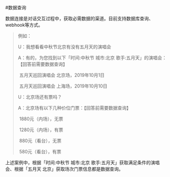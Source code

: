 #数据查询

数据连接是对话交互过程中，获取必需数据的渠道。目前支持数据库查询、webhook等方式。

> 例如：
>
> U：我想看看中秋节北京有没有五月天的演唱会
>
> A：有的，为您找到以下「时间:中秋节 城市:北京 歌手:五月天」的演唱会：【回答前需要数据查询】
>
> ​      五月天巡回演唱会 北京场，2019年10月1日
>
> ​      五月天巡回演唱会 上海场，2019年10月10日
>
> U：北京场还有票吗？
>
> A：北京场有以下几种价位门票：【回答前需要数据查询】
>
> ​      1880元（内场），无票
>
> ​      1280元（内场），有票
>
> ​      880元（看台），无票
>
> ​      580元（看台），有票

上述案例中，根据「时间:中秋节 城市:北京 歌手:五月天」获取满足条件的演唱会、根据「五月天 北京」获取场次门票信息都是数据查询。
